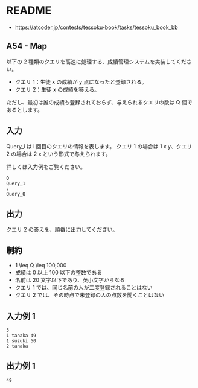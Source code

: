 # README
- <https://atcoder.jp/contests/tessoku-book/tasks/tessoku_book_bb>
## A54 - Map
以下の 2 種類のクエリを高速に処理する、成績管理システムを実装してください。

* クエリ 1：生徒 x の成績が y 点になったと登録される。
* クエリ 2：生徒 x の成績を答える。

ただし、最初は誰の成績も登録されておらず、与えられるクエリの数は Q 個であるとします。
## 入力
Query_i は i 回目のクエリの情報を表します。
クエリ 1 の場合は 1 x y、クエリ 2 の場合は 2 x という形式で与えられます。

詳しくは入力例をご覧ください。

```
Q
Query_1
:
Query_Q
```
## 出力
クエリ 2 の答えを、順番に出力してください。
## 制約
* 1 \leq Q \leq 100,000
* 成績は 0 以上 100 以下の整数である
* 名前は 20 文字以下であり、英小文字からなる
* クエリ 1 では、同じ名前の人が二度登録されることはない
* クエリ 2 では、その時点で未登録の人の点数を聞くことはない
## 入力例 1
```
3
1 tanaka 49
1 suzuki 50
2 tanaka
```
## 出力例 1
```
49
```
